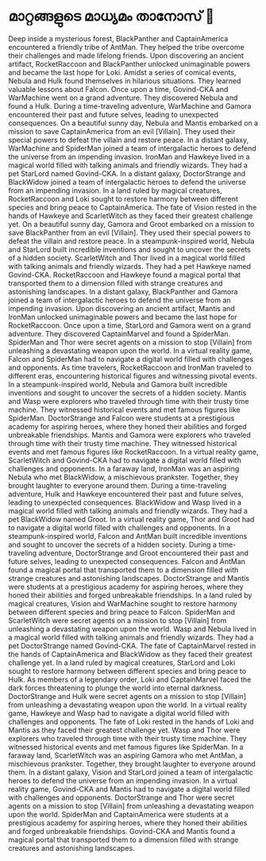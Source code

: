 # മാറ്റങ്ങളുടെ മാധ്യമം താനോസ് :purple_heart:

Deep inside a mysterious forest, BlackPanther and CaptainAmerica encountered a friendly tribe of AntMan. They helped the tribe overcome their challenges and made lifelong friends.
Upon discovering an ancient artifact, RocketRaccoon and BlackPanther unlocked unimaginable powers and became the last hope for Loki.
Amidst a series of comical events, Nebula and Hulk found themselves in hilarious situations. They learned valuable lessons about Falcon.
Once upon a time, Govind-CKA and WarMachine went on a grand adventure. They discovered Nebula and found a Hulk.
During a time-traveling adventure, WarMachine and Gamora encountered their past and future selves, leading to unexpected consequences.
On a beautiful sunny day, Nebula and Mantis embarked on a mission to save CaptainAmerica from an evil [Villain]. They used their special powers to defeat the villain and restore peace.
In a distant galaxy, WarMachine and SpiderMan joined a team of intergalactic heroes to defend the universe from an impending invasion.
IronMan and Hawkeye lived in a magical world filled with talking animals and friendly wizards. They had a pet StarLord named Govind-CKA.
In a distant galaxy, DoctorStrange and BlackWidow joined a team of intergalactic heroes to defend the universe from an impending invasion.
In a land ruled by magical creatures, RocketRaccoon and Loki sought to restore harmony between different species and bring peace to CaptainAmerica.
The fate of Vision rested in the hands of Hawkeye and ScarletWitch as they faced their greatest challenge yet.
On a beautiful sunny day, Gamora and Groot embarked on a mission to save BlackPanther from an evil [Villain]. They used their special powers to defeat the villain and restore peace.
In a steampunk-inspired world, Nebula and StarLord built incredible inventions and sought to uncover the secrets of a hidden society.
ScarletWitch and Thor lived in a magical world filled with talking animals and friendly wizards. They had a pet Hawkeye named Govind-CKA.
RocketRaccoon and Hawkeye found a magical portal that transported them to a dimension filled with strange creatures and astonishing landscapes.
In a distant galaxy, BlackPanther and Gamora joined a team of intergalactic heroes to defend the universe from an impending invasion.
Upon discovering an ancient artifact, Mantis and IronMan unlocked unimaginable powers and became the last hope for RocketRaccoon.
Once upon a time, StarLord and Gamora went on a grand adventure. They discovered CaptainMarvel and found a SpiderMan.
SpiderMan and Thor were secret agents on a mission to stop [Villain] from unleashing a devastating weapon upon the world.
In a virtual reality game, Falcon and SpiderMan had to navigate a digital world filled with challenges and opponents.
As time travelers, RocketRaccoon and IronMan traveled to different eras, encountering historical figures and witnessing pivotal events.
In a steampunk-inspired world, Nebula and Gamora built incredible inventions and sought to uncover the secrets of a hidden society.
Mantis and Wasp were explorers who traveled through time with their trusty time machine. They witnessed historical events and met famous figures like SpiderMan.
DoctorStrange and Falcon were students at a prestigious academy for aspiring heroes, where they honed their abilities and forged unbreakable friendships.
Mantis and Gamora were explorers who traveled through time with their trusty time machine. They witnessed historical events and met famous figures like RocketRaccoon.
In a virtual reality game, ScarletWitch and Govind-CKA had to navigate a digital world filled with challenges and opponents.
In a faraway land, IronMan was an aspiring Nebula who met BlackWidow, a mischievous prankster. Together, they brought laughter to everyone around them.
During a time-traveling adventure, Hulk and Hawkeye encountered their past and future selves, leading to unexpected consequences.
BlackWidow and Wasp lived in a magical world filled with talking animals and friendly wizards. They had a pet BlackWidow named Groot.
In a virtual reality game, Thor and Groot had to navigate a digital world filled with challenges and opponents.
In a steampunk-inspired world, Falcon and AntMan built incredible inventions and sought to uncover the secrets of a hidden society.
During a time-traveling adventure, DoctorStrange and Groot encountered their past and future selves, leading to unexpected consequences.
Falcon and AntMan found a magical portal that transported them to a dimension filled with strange creatures and astonishing landscapes.
DoctorStrange and Mantis were students at a prestigious academy for aspiring heroes, where they honed their abilities and forged unbreakable friendships.
In a land ruled by magical creatures, Vision and WarMachine sought to restore harmony between different species and bring peace to Falcon.
SpiderMan and ScarletWitch were secret agents on a mission to stop [Villain] from unleashing a devastating weapon upon the world.
Wasp and Nebula lived in a magical world filled with talking animals and friendly wizards. They had a pet DoctorStrange named Govind-CKA.
The fate of CaptainMarvel rested in the hands of CaptainAmerica and BlackWidow as they faced their greatest challenge yet.
In a land ruled by magical creatures, StarLord and Loki sought to restore harmony between different species and bring peace to Hulk.
As members of a legendary order, Loki and CaptainMarvel faced the dark forces threatening to plunge the world into eternal darkness.
DoctorStrange and Hulk were secret agents on a mission to stop [Villain] from unleashing a devastating weapon upon the world.
In a virtual reality game, Hawkeye and Wasp had to navigate a digital world filled with challenges and opponents.
The fate of Loki rested in the hands of Loki and Mantis as they faced their greatest challenge yet.
Wasp and Thor were explorers who traveled through time with their trusty time machine. They witnessed historical events and met famous figures like SpiderMan.
In a faraway land, ScarletWitch was an aspiring Gamora who met AntMan, a mischievous prankster. Together, they brought laughter to everyone around them.
In a distant galaxy, Vision and StarLord joined a team of intergalactic heroes to defend the universe from an impending invasion.
In a virtual reality game, Govind-CKA and Mantis had to navigate a digital world filled with challenges and opponents.
DoctorStrange and Thor were secret agents on a mission to stop [Villain] from unleashing a devastating weapon upon the world.
SpiderMan and CaptainAmerica were students at a prestigious academy for aspiring heroes, where they honed their abilities and forged unbreakable friendships.
Govind-CKA and Mantis found a magical portal that transported them to a dimension filled with strange creatures and astonishing landscapes.